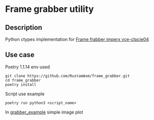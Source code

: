 # Frame grabber utility
## Description
Python ctypes implementation for [Frame frabber imperx vce-clpcie04](https://www.imperx.com/frame-grabbers/vce-clpcie04/)  

## Use case
Poetry 1.1.14 env used
```
git clone https://github.com/RustamAxm/frame_grabber.git
cd frame_grabber
poetry install
```
Script use example 
```
poetry run python3 <script_name>
```
In [grabber_example](grabber_example.py) simple image plot